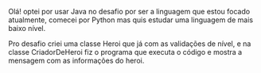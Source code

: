 Olá! optei por usar Java no desafio por ser a linguagem que estou focado atualmente,
comecei por Python mas quis estudar uma linguagem de mais baixo nível.

Pro desafio criei uma classe Heroi que já com as validações de nível, e na classe CriadorDeHeroi fiz o programa 
que executa o código e mostra a mensagem com as informações do heroi.
